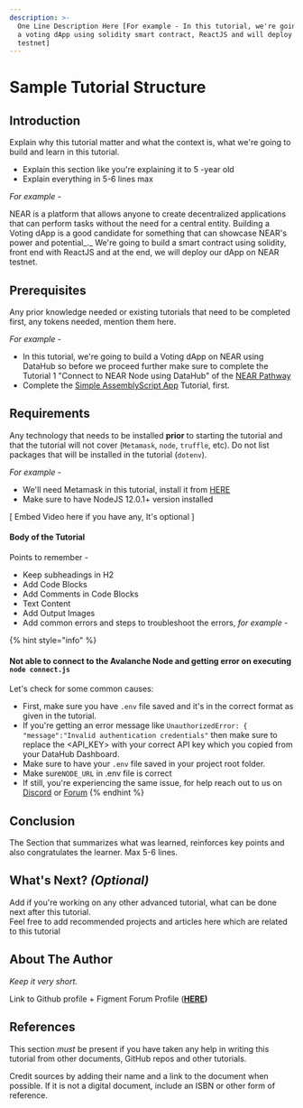 ```yaml
---
description: >-
  One Line Description Here [For example - In this tutorial, we're going a build
  a voting dApp using solidity smart contract, ReactJS and will deploy on NEAR
  testnet]
---
```


# Sample Tutorial Structure

## Introduction

Explain why this tutorial matter and what the context is, what we're going to build and learn in this tutorial.

* Explain this section like you're explaining it to 5 -year old
* Explain everything in 5-6 lines max

_For example -_

NEAR is a platform that allows anyone to create decentralized applications that can perform tasks without the need for a central entity. Building a Voting dApp is a good candidate for something that can showcase NEAR's power and potential_._ We're going to build a smart contract using solidity, front end with ReactJS and at the end, we will deploy our dApp on NEAR testnet. 

## **Prerequisites**

Any prior knowledge needed or existing tutorials that need to be completed first, any tokens needed, mention them here.

_For example -_

* In this tutorial, we're going to build a Voting dApp on NEAR using DataHub so before we proceed further make sure to complete the Tutorial 1 "Connect to NEAR Node using DataHub" of the [NEAR Pathway](../../network-documentation/near/tutorials/intro-pathway-write-and-deploy-your-first-near-smart-contract/1.-connecting-to-a-near-node-using-datahub.md)
* Complete the [Simple AssemblyScript App](../../network-documentation/near/tutorials/simple-webassembly-script.md) Tutorial, first.

## **Requirements**

Any technology that needs to be installed **prior** to starting the tutorial and that the tutorial will not cover \(`Metamask`, `node`, `truffle`, etc\). Do not list packages that will be installed in the tutorial \(`dotenv`\).

_For example -_

* We'll need Metamask in this tutorial, install it from [HERE](https://metamask.io/)
* Make sure to have NodeJS 12.0.1+ version installed

\[ Embed Video here if you have any, It's optional \]

#### Body of the Tutorial

Points to remember - 

* Keep subheadings in H2
* Add Code Blocks
* Add Comments in Code Blocks
* Text Content
* Add Output Images
* Add common errors and steps to troubleshoot the errors, _for example -_

{% hint style="info" %}
#### Not able to connect to the Avalanche Node and getting error on executing `node connect.js`

Let's check for some common causes:

* First, make sure you have `.env` file saved and it's in the correct format as given in the tutorial.
* If you're getting an error message like `UnauthorizedError: { "message":"Invalid authentication credentials"` then make sure to replace the &lt;API\_KEY&gt; with your correct API key which you copied from your DataHub Dashboard. 
* Make sure to have your `.env` file saved in your project root folder.
* Make sure`NODE_URL` in .env file is correct
* If still, you're experiencing the same issue, for help reach out to us on [Discord](https://discord.gg/fszyM7K) or [Forum](https://community.figemnt.io) 
{% endhint %}

## **Conclusion**

The Section that summarizes what was learned, reinforces key points and also congratulates the learner. Max 5-6 lines.

## What's Next? _\(Optional\)_

Add if you're working on any other advanced tutorial, what can be done next after this tutorial.   
Feel free to add recommended projects and articles here which are related to this tutorial

## About The **Author**

_Keep it very short._

Link to Github profile + Figment Forum Profile \([**HERE**](https://community.figment.io)**\)**

## **References**

This section _must_ be present if you have taken any help in writing this tutorial from other documents, GitHub repos and other tutorials.

Credit sources by adding their name and a link to the document when possible. If it is not a digital document, include an ISBN or other form of reference.


